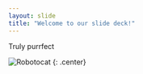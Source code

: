 ```yaml
---
layout: slide
title: "Welcome to our slide deck!"
---
```


Truly purrfect

![Robotocat](https://octodex.github.com/images/Robotocat.png)
{: .center}
